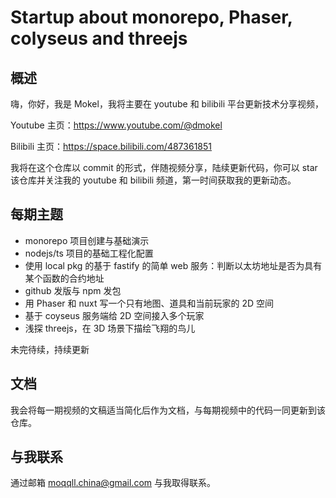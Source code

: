 # Startup about monorepo, Phaser, colyseus and threejs

## 概述

嗨，你好，我是 Mokel，我将主要在 youtube 和 bilibili 平台更新技术分享视频，

Youtube 主页：https://www.youtube.com/@dmokel

Bilibili 主页：https://space.bilibili.com/487361851

我将在这个仓库以 commit 的形式，伴随视频分享，陆续更新代码，你可以 star 该仓库并关注我的 youtube 和 bilibili 频道，第一时间获取我的更新动态。

## 每期主题

- monorepo 项目创建与基础演示
- nodejs/ts 项目的基础工程化配置
- 使用 local pkg 的基于 fastify 的简单 web 服务：判断以太坊地址是否为具有某个函数的合约地址
- github 发版与 npm 发包
- 用 Phaser 和 nuxt 写一个只有地图、道具和当前玩家的 2D 空间
- 基于 coyseus 服务端给 2D 空间接入多个玩家
- 浅探 threejs，在 3D 场景下描绘飞翔的鸟儿

未完待续，持续更新

## 文档

我会将每一期视频的文稿适当简化后作为文档，与每期视频中的代码一同更新到该仓库。

## 与我联系

通过邮箱 moqqll.china@gmail.com 与我取得联系。
